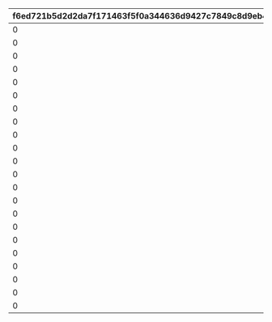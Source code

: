 |f6ed721b5d2d2da7f171463f5f0a344636d9427c7849c8d9eb4afdcb413cfb1e|d2ba6d687f89f288af24cfea0bab946e4575b796bf91ec760f4ca54e4f9a44b6|faa1a0e12decc737787a1929297a12844691c1bd156f90297c3d95fecfb169cb|62ba6a5f2d84b31182234e4626a2d7e594bcf58540d915d14b6dcb79698ccab6|5942af488b32ee5ffde443f456d324af1e6d6e74b42bb8da127f21d2f5772c83|32a7d243addad4e59590422c8a2cdcb6c5727b76dcd977a01f223b76cfa9430f|1f353c21ff4b89410439fecac3d188f66a3893a3dcbf8ee4c753731b806ec7fd|954f2e1e7077041609d6e20e54d921c61473dfebb9b1bb3411cc66d53136d0ca|7d3e621a4d980736a6b50a730bd380c2492921367bdabf99fa51c646956c1598|05c6d7adde95f42f0ca20a8e0685a2e226ac6f696a004178db5f42ced65831ac|f8564cc3fff337d6d13fc0659248910381abc37f11cd1d72a8e089c7ab3134f6|ccd48a7ad33dd87da58dfb7c5c08e202d47d062722ed73b4ec1922d863f2c168|5486e552630bed63e3c6776eaa99c82583ba27a224f4ef39bbca7e44f3a2ffc1|f5ec7fd4f0208e32b3773bdeaa5ea516f518d92adee40615e1107713f07127af|b2ccb4dbefd5ac19d3c91def5bbbc764b012982a138c5736683ee7cf05a18699|a018f68627ee100c5951c54c84ef16bcb4a56fef0232d8c69f6e8fe1335a6d86|
| --- | --- | --- | --- | --- | --- | --- | --- | --- | --- | --- | --- | --- | --- | --- | --- |
|0|275000001|26202|0|0|0|0|0|2|0|0|0|80000|0|0|0|
|0|275000002|26202|0|0|0|0|0|2|0|0|0|85000|0|0|0|
|0|275000003|26202|0|0|0|0|0|2|0|0|0|90000|0|0|0|
|0|275000004|26202|0|0|0|0|0|2|0|0|0|95000|0|0|0|
|0|275000005|26202|0|0|0|0|0|2|0|0|0|100000|0|0|0|
|0|275000006|26202|0|0|0|0|0|2|0|0|0|105000|0|0|0|
|0|275000007|26202|0|0|0|0|0|2|0|0|0|110000|0|0|0|
|0|275000008|26202|0|0|0|0|0|2|0|0|0|115000|0|0|0|
|0|275000009|26202|0|0|0|0|0|2|0|0|0|120000|0|0|0|
|0|275000010|26202|0|0|0|0|0|2|0|0|0|125000|0|0|0|
|0|275000011|26202|0|0|0|0|0|2|0|0|0|130000|0|0|0|
|0|275000012|26202|0|0|0|0|0|2|0|0|0|135000|0|0|0|
|0|276010001|26202|0|4109501|0|0|90013|2|2|1|0|50000|18|0|400|
|0|276010002|26202|0|0|0|0|90013|2|2|0|0|50000|0|0|425|
|0|276010003|26202|0|0|0|0|90013|2|2|0|0|50000|0|0|450|
|0|276010004|26202|0|0|0|0|90013|2|2|0|0|100000|0|0|475|
|0|276010005|26202|0|26203|0|0|90013|2|2|1|0|100000|2|0|500|
|0|276020001|26202|0|4101501|0|0|90013|2|2|1|0|50000|18|0|400|
|0|276020002|26202|0|0|0|0|90013|2|2|0|0|50000|0|0|425|
|0|276020003|26202|0|0|0|0|90013|2|2|0|0|50000|0|0|450|
|0|276020004|26202|0|0|0|0|90013|2|2|0|0|100000|0|0|475|
|0|276020005|26202|0|26203|0|0|90013|2|2|1|0|100000|2|0|500|